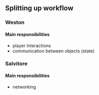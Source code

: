 ## Splitting up workflow

### Weston
#### Main responsibilities
- player interactions
- communication between objects (state)

### Salvitore
#### Main responsibilities
- networking